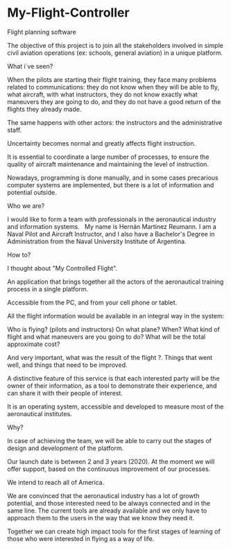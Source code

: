 # My-Flight-Controller
Flight planning software

The objective of this project is to join all the stakeholders involved in simple civil aviation operations (ex: schools, general aviation) in a unique platform.

What i´ve seen?

When the pilots are starting their flight training, they face many problems related to communications: they do not know when they will be able to fly, what aircraft, with what instructors, they do not know exactly what maneuvers they are going to do, and they do not have a good return of the flights they already made.

The same happens with other actors: the instructors and the administrative staff.

Uncertainty becomes normal and greatly affects flight instruction.

It is essential to coordinate a large number of processes, to ensure the quality of aircraft maintenance and maintaining the level of instruction.

Nowadays, programming is done manually, and in some cases precarious computer systems are implemented, but there is a lot of information and potential outside.

Who we are?

I would like to form a team with professionals in the aeronautical industry and information systems.
 
My name is Hernán Martínez Reumann. I am a Naval Pilot and Aircraft Instructor, and I also have a Bachelor's Degree in Administration from the Naval University Institute of Argentina.

How to?

I thought about "My Controlled Flight".

An application that brings together all the actors of the aeronautical training process in a single platform.

Accessible from the PC, and from your cell phone or tablet.

All the flight information would be available in an integral way in the system:

Who is flying? (pilots and instructors)
On what plane?
When?
What kind of flight and what maneuvers are you going to do?
What will be the total approximate cost?

And very important, what was the result of the flight ?. Things that went well, and things that need to be improved.

A distinctive feature of this service is that each interested party will be the owner of their information, as a tool to demonstrate their experience, and can share it with their people of interest.

It is an operating system, accessible and developed to measure most of the aeronautical institutes.

Why?

In case of achieving the team, we will be able to carry out the stages of design and development of the platform.

Our launch date is between 2 and 3 years (2020). At the moment we will offer support, based on the continuous improvement of our processes.

We intend to reach all of America.

We are convinced that the aeronautical industry has a lot of growth potential, and those interested need to be always connected and in the same line. The current tools are already available and we only have to approach them to the users in the way that we know they need it.

Together we can create high impact tools for the first stages of learning of those who were interested in flying as a way of life.
